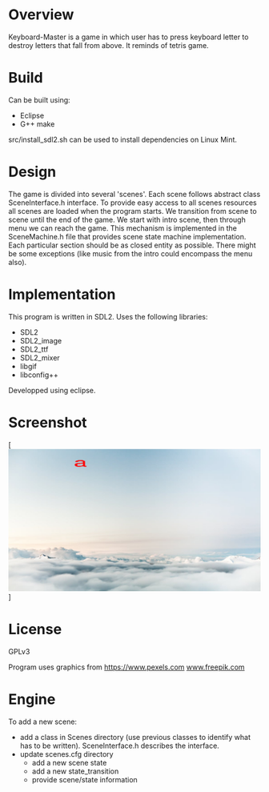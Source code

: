 # Overview
Keyboard-Master is a game in which user has to press keyboard letter to destroy letters that fall from above. It reminds of tetris game.

# Build

Can be built using:

 - Eclipse
 - G++ make

src/install_sdl2.sh can be used to install dependencies on Linux Mint.

# Design
The game is divided into several 'scenes'. Each scene follows abstract class SceneInterface.h interface. To provide easy access to all scenes resources all scenes are loaded when the program starts.
We transition from scene to scene until the end of the game. We start with intro scene, then through menu we can reach the game. This mechanism is implemented in the SceneMachine.h file that provides scene state machine implementation.
Each particular section should be as closed entity as possible. There might be some exceptions (like music from the intro could encompass the menu also).

# Implementation
This program is written in SDL2.
Uses the following libraries:
 - SDL2
 - SDL2_image
 - SDL2_ttf
 - SDL2_mixer
 - libgif
 - libconfig++

Developped using eclipse.

# Screenshot
[![Screenshot](https://github.com/rumca-js/Keyboard-Master/raw/master/data/wallpapers/screenshot1.png)]

# License
GPLv3

Program uses graphics from 
https://www.pexels.com
www.freepik.com

# Engine

To add a new scene:
 * add a class in Scenes directory (use previous classes to identify what has to be written). SceneInterface.h describes the interface.
 * update scenes.cfg directory
    * add a new scene state
    * add a new state_transition
    * provide scene/state information
